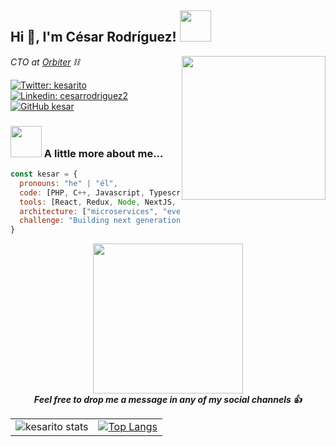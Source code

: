 <h2> Hi 👋, I'm César Rodríguez! <img src="https://media.giphy.com/media/mGcNjsfWAjY5AEZNw6/giphy.gif" width="50"></h2>
<img align='right' src="https://media.giphy.com/media/RyXVu4ZW454IM/giphy.gif" width="230">
<p><em>CTO at <a href="https://orbiter.co/">Orbiter</a> ⛓
</em></p>

[![Twitter: kesarito](https://img.shields.io/twitter/follow/kesarito?style=social)](https://twitter.com/kesarito)
[![Linkedin: cesarrodriguez2](https://img.shields.io/badge/-cesarrodriguez2-blue?style=flat-square&logo=Linkedin&logoColor=white&link=https://www.linkedin.com/in/cesarrodriguez2/)](https://www.linkedin.com/in/cesarrodriguez2/)
[![GitHub kesar](https://img.shields.io/github/followers/kesar?label=follow&style=social)](https://github.com/kesar)


### <img src="https://media.giphy.com/media/VgCDAzcKvsR6OM0uWg/giphy.gif" width="50"> A little more about me...  

```javascript
const kesar = {
  pronouns: "he" | "él",
  code: [PHP, C++, Javascript, Typescript, HTML, CSS, Python, Go],
  tools: [React, Redux, Node, NextJS, ROS, ROS2, Docker, EOS, Kubernetes],
  architecture: ["microservices", "event-driven", "design system pattern", "DRY"],
  challenge: "Building next generation of robots 🤖"
}
```

<center><img src="https://media.giphy.com/media/O8oPnvoMi31mw/giphy.gif" width="240" align="center"> 
  <br><em><b>Feel free to drop me a message in any of my social channels 👍</em></center>
  

| | |
|----------|:-------------:|
| ![kesarito stats](https://github-readme-stats.vercel.app/api?username=kesar&theme=material-palenight&count_private=true&show_icons=true) |  [![Top Langs](https://github-readme-stats.vercel.app/api/top-langs/?username=kesar&layout=compact&theme=material-palenight)](https://github.com/kesar) |


